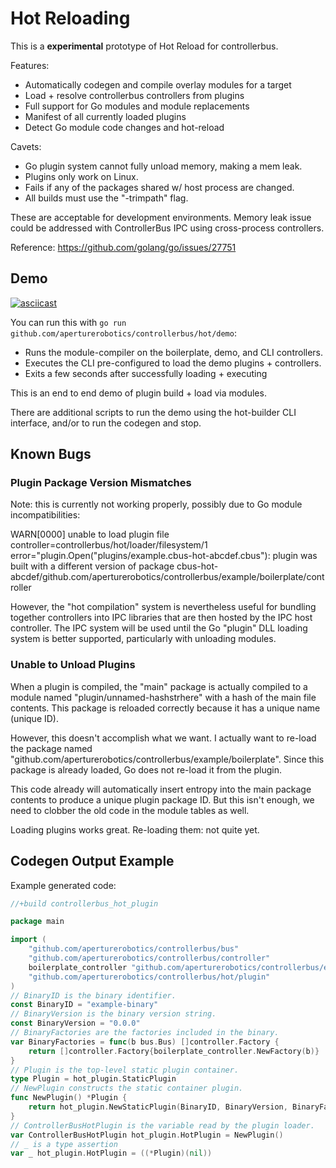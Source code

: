 # Hot Reloading

This is a **experimental** prototype of Hot Reload for controllerbus.

Features:

 - Automatically codegen and compile overlay modules for a target
 - Load + resolve controllerbus controllers from plugins
 - Full support for Go modules and module replacements
 - Manifest of all currently loaded plugins
 - Detect Go module code changes and hot-reload

Cavets:

 - Go plugin system cannot fully unload memory, making a mem leak.
 - Plugins only work on Linux.
 - Fails if any of the packages shared w/ host process are changed.
 - All builds must use the "-trimpath" flag.
 
These are acceptable for development environments. Memory leak issue could be
addressed with ControllerBus IPC using cross-process controllers.

Reference: https://github.com/golang/go/issues/27751

## Demo

[![asciicast](https://asciinema.org/a/418277.svg)](https://asciinema.org/a/418277)

You can run this with `go run github.com/aperturerobotics/controllerbus/hot/demo`:

 - Runs the module-compiler on the boilerplate, demo, and CLI controllers.
 - Executes the CLI pre-configured to load the demo plugins + controllers.
 - Exits a few seconds after successfully loading + executing
 
This is an end to end demo of plugin build + load via modules.

There are additional scripts to run the demo using the hot-builder CLI
interface, and/or to run the codegen and stop.

## Known Bugs

### Plugin Package Version Mismatches

Note: this is currently not working properly, possibly due to Go module
incompatibilities:

WARN[0000] unable to load plugin file 
controller=controllerbus/hot/loader/filesystem/1 
error="plugin.Open(\"plugins/example.cbus-hot-abcdef.cbus\"): 
plugin was built with a different version of package cbus-hot-abcdef/github.com/aperturerobotics/controllerbus/example/boilerplate/controller

However, the "hot compilation" system is nevertheless useful for bundling
together controllers into IPC libraries that are then hosted by the IPC host
controller. The IPC system will be used until the Go "plugin" DLL loading system
is better supported, particularly with unloading modules.

### Unable to Unload Plugins

When a plugin is compiled, the "main" package is actually compiled to a module
named "plugin/unnamed-hashstrhere" with a hash of the main file contents. This
package is reloaded correctly because it has a unique name (unique ID).

However, this doesn't accomplish what we want. I actually want to re-load the
package named "github.com/aperturerobotics/controllerbus/example/boilerplate".
Since this package is already loaded, Go does not re-load it from the plugin.

This code already will automatically insert entropy into the main package
contents to produce a unique plugin package ID. But this isn't enough, we need
to clobber the old code in the module tables as well.

Loading plugins works great. Re-loading them: not quite yet.

## Codegen Output Example

Example generated code:

```go
//+build controllerbus_hot_plugin

package main

import (
	"github.com/aperturerobotics/controllerbus/bus"
	"github.com/aperturerobotics/controllerbus/controller"
	boilerplate_controller "github.com/aperturerobotics/controllerbus/example/boilerplate/controller"
	"github.com/aperturerobotics/controllerbus/hot/plugin"
)
// BinaryID is the binary identifier.
const BinaryID = "example-binary"
// BinaryVersion is the binary version string.
const BinaryVersion = "0.0.0"
// BinaryFactories are the factories included in the binary.
var BinaryFactories = func(b bus.Bus) []controller.Factory {
	return []controller.Factory{boilerplate_controller.NewFactory(b)}
}
// Plugin is the top-level static plugin container.
type Plugin = hot_plugin.StaticPlugin
// NewPlugin constructs the static container plugin.
func NewPlugin() *Plugin {
	return hot_plugin.NewStaticPlugin(BinaryID, BinaryVersion, BinaryFactories)
}
// ControllerBusHotPlugin is the variable read by the plugin loader.
var ControllerBusHotPlugin hot_plugin.HotPlugin = NewPlugin()
// _ is a type assertion
var _ hot_plugin.HotPlugin = ((*Plugin)(nil))
```
